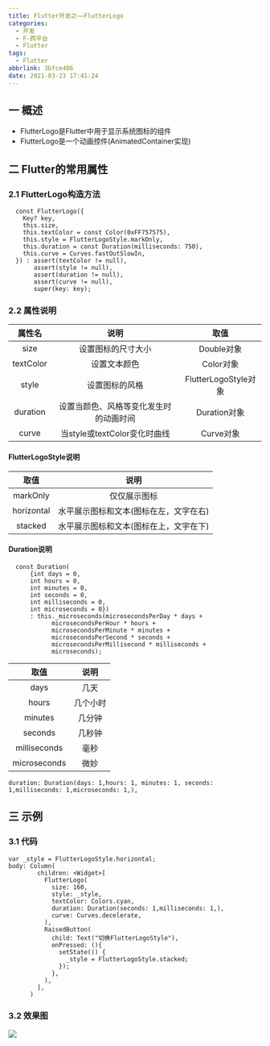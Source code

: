 ```yaml
---
title: Flutter开发之——FlutterLogo
categories:
  - 开发
  - F-跨平台
  - Flutter
tags:
  - Flutter
abbrlink: 3bfce486
date: 2021-03-23 17:41:24
---
```


## 一 概述

* FlutterLogo是Flutter中用于显示系统图标的组件
* FlutterLogo是一个动画控件(AnimatedContainer实现)

<!--more-->

## 二 Flutter的常用属性

### 2.1 FlutterLogo构造方法

```
  const FlutterLogo({
    Key? key,
    this.size,
    this.textColor = const Color(0xFF757575),
    this.style = FlutterLogoStyle.markOnly,
    this.duration = const Duration(milliseconds: 750),
    this.curve = Curves.fastOutSlowIn,
  }) : assert(textColor != null),
       assert(style != null),
       assert(duration != null),
       assert(curve != null),
       super(key: key);
```

### 2.2 属性说明

|  属性名   |                  说明                  |         取值         |
| :-------: | :------------------------------------: | :------------------: |
|   size    |           设置图标的尺寸大小           |      Double对象      |
| textColor |              设置文本颜色              |      Color对象       |
|   style   |             设置图标的风格             | FlutterLogoStyle对象 |
| duration  | 设置当颜色、风格等变化发生时的动画时间 |     Duration对象     |
|   curve   |      当style或textColor变化时曲线      |      Curve对象       |

#### FlutterLogoStyle说明

|    取值    |                  说明                  |
| :--------: | :------------------------------------: |
|  markOnly  |              仅仅展示图标              |
| horizontal | 水平展示图标和文本(图标在左，文字在右) |
|  stacked   | 水平展示图标和文本(图标在上，文字在下) |

#### Duration说明

```
  const Duration(
      {int days = 0,
      int hours = 0,
      int minutes = 0,
      int seconds = 0,
      int milliseconds = 0,
      int microseconds = 0})
      : this._microseconds(microsecondsPerDay * days +
            microsecondsPerHour * hours +
            microsecondsPerMinute * minutes +
            microsecondsPerSecond * seconds +
            microsecondsPerMillisecond * milliseconds +
            microseconds);
```

|     取值     |   说明   |
| :----------: | :------: |
|     days     |   几天   |
|    hours     | 几个小时 |
|   minutes    |  几分钟  |
|   seconds    |  几秒钟  |
| milliseconds |   毫秒   |
| microseconds |   微妙   |

```
duration: Duration(days: 1,hours: 1, minutes: 1, seconds: 1,milliseconds: 1,microseconds: 1,),
```

## 三 示例

### 3.1 代码

```
var _style = FlutterLogoStyle.horizontal;
body: Column(
        children: <Widget>[
          FlutterLogo(
            size: 160,
            style: _style,
            textColor: Colors.cyan,
            duration: Duration(seconds: 1,milliseconds: 1,),
            curve: Curves.decelerate,
          ),
          RaisedButton(
            child: Text("切换FlutterLogoStyle"),
            onPressed: (){
              setState(() {
                _style = FlutterLogoStyle.stacked;
              });
            },
          ),
        ],
      )
```

### 3.2 效果图

![][1]


[1]:https://raw.githubusercontent.com/PGzxc/CDN/master/blog-flutter/flutter-flutterlogo-sample.gif